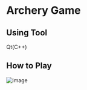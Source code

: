 # Archery Game
## Using Tool
Qt(C++)
## How to Play
![image](https://github.com/Leeseunghun03/LSH_Project-Archery-Game-/assets/112945965/f3de9eaf-0e5a-40c6-9045-350d6cbd5329)


